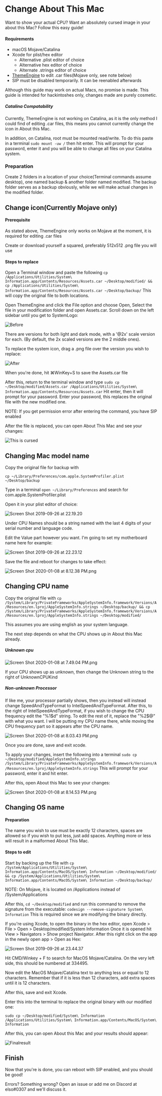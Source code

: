 # Change About This Mac

Want to show your actual CPU? Want an absolutely cursed image in your about this Mac? Follow this easy guide!

#### Requirements

* macOS Mojave/Catalina
* Xcode for plist/hex editor
  * Alternative .plist editor of choice
  * Alternative hex editor of choice
  * Alternate .strings editor of choice
* [ThemeEngine](https://github.com/alexzielenski/ThemeEngine/releases) to edit .car files(Mojave only, see note below)
* SIP must be disabled temporarily. It can be reenabled afterwards

Although this guide may work on actual Macs, no promise is made. This guide is intended for hackintoshes only, changes made are purely cosmetic.

##### Catalina Compatability

Currently, ThemeEngine is not working on Catalina, as it is the only method I could find of editing .car files, this means you cannot currently change the icon in About this Mac.

In addition, on Catalina, root must be mounted read/write. To do this paste in a terminal `sudo mount -uw /` then hit enter. This will prompt for your password, enter it and you will be able to change all files on your Catalina system.

### Preparation

Create 2 folders in a location of your choice\(Terminal commands assume desktop\), one named backup & another folder named modified. The backup folder serves as a backup obviously, while we will make actual changes in the modified folder.

## Change icon(Currently Mojave only)

#### Prerequisite

As stated above, ThemeEngine only works on Mojave at the moment, it is required for editing .car files

Create or download yourself a squared, preferably 512x512 .png file you will use

#### Steps to replace

Open a Terminal window and paste the following `cp /Applications/Utilities/System\ Information.app/Contents/Resources/Assets.car ~/Desktop/modified/ && cp /Applications/Utilities/System\ Information.app/Contents/Resources/Assets.car ~/Desktop/backup/`  This will copy the original file to both locations.

Open ThemeEngine and click the File option and choose Open, Select the file in your modification folder and open Assets.car. Scroll down on the left sidebar until you get to SystemLogo:

![Before](.gitbook/assets/before-icon.png)

There are versions for both light and dark mode, with a '@2x' scale version for each. \(By default, the 2x scaled versions are the 2 middle ones\).

To replace the system icon, drag a .png file over the version you wish to replace:

![After](.gitbook/assets/after-icon.png)

When you're done, hit ⌘WinKey+S to save the Assets.car file

After this, return to the terminal window and type `sudo cp ~/Desktop/modified/Assets.car /Applications/Utilities/System\ Information.app/Contents/Resources/Assets.car` Hit enter, then it will prompt for your password. Enter your password, this replaces the original file with the new modified one.

NOTE: If you get permission error after entering the command, you have SIP enabled

After the file is replaced, you can open About This Mac and see your changes:

![This is cursed](.gitbook/assets/iconapplied.png)

## Changing Mac model name

Copy the original file for backup with

`cp ~/Library/Preferences/com.apple.SystemProfiler.plist ~/Desktop/backup`

Type in a terminal `open ~/Library/Preferences` and search for com.apple.SystemProfiler.plist

Open it in your plist editor of choice:

![Screen Shot 2019-09-26 at 22.19.20](.gitbook/assets/systemprofilerbefore.png)

Under CPU Names should be a string named with the last 4 digits of your serial number and language code.

Edit the Value part however you want. I'm going to set my motherboard name here for example:

![Screen Shot 2019-09-26 at 22.23.12](.gitbook/assets/systemprofilerafter.png)

Save the file and reboot for changes to take effect:



![Screen Shot 2020-01-08 at 8.12.38 PM.png](https://raw.githubusercontent.com/elsorino/Edit-About/master/2020/01/08-20-12-40-Screen%20Shot%202020-01-08%20at%208.12.38%20PM.png)

## Changing CPU name

Copy the original file with `cp /System/Library/PrivateFrameworks/AppleSystemInfo.framework/Versions/A/Resources/en.lproj/AppleSystemInfo.strings ~/Desktop/backup/ && cp /System/Library/PrivateFrameworks/AppleSystemInfo.framework/Versions/A/Resources/en.lproj/AppleSystemInfo.strings ~/Desktop/modified/`

This assumes you are using english as your system language.

The next step depends on what the CPU shows up in About this Mac already.

##### Unknown cpu



![Screen Shot 2020-01-08 at 7.49.04 PM.png](https://raw.githubusercontent.com/elsorino/Edit-About/master/2020/01/08-19-49-11-Screen%20Shot%202020-01-08%20at%207.49.04%20PM.png)

If your CPU shows up as unknown, then change the Unknown string to the right of UnknownCPUKind

##### Non-unknown Processor

If like me, your processor partially shows, then you instead will instead change SpeedAndTypeFormat to IntelSpeedAndTypeFormat. After this, to the right of IntelSpeedAndTypeFormat, if you wish to change the CPU frequency edit the "%1\$d" string. To edit the rest of it, replace the "%2\$@" with what you want. I will be putting my CPU name there, while moving the CPU frequency part so it appears after the CPU name.

![Screen Shot 2020-01-08 at 8.03.43 PM.png](https://raw.githubusercontent.com/elsorino/Edit-About/master/2020/01/08-20-03-48-Screen%20Shot%202020-01-08%20at%208.03.43%20PM.png)

Once you are done, save and exit xcode.

To apply your changes, insert the following into a terminal `sudo cp ~/Desktop/modified/AppleSystemInfo.strings /System/Library/PrivateFrameworks/AppleSystemInfo.framework/Versions/A/Resources/en.lproj/AppleSystemInfo.strings` This will prompt for your password, enter it and hit enter.

After this, open About this Mac to see your changes:

![Screen Shot 2020-01-08 at 8.14.53 PM.png](https://raw.githubusercontent.com/elsorino/Edit-About/master/2020/01/08-20-14-59-Screen%20Shot%202020-01-08%20at%208.14.53%20PM.png)

## Changing OS name

#### Preparation

The name you wish to use must be exactly 12 characters, spaces are allowed so if you wish to put less, just add spaces. Anything more or less will result in a malformed About This Mac.

#### Steps to edit

Start by backing up the file with `cp /System/Applications/Utilities/System\ Information.app/Contents/MacOS/System\ Information ~/Desktop/modified/ && cp /System/Applications/Utilities/System\ Information.app/Contents/MacOS/System\ Information ~/Desktop/backup/`

NOTE: On Mojave, it is located on /Applications instead of /System/Applications

After this, `cd ~/Desktop/modified` and run this command to remove the signature from the executable: `codesign --remove-signature System\ Information` This is required since we are modifying the binary directly.

If you're using Xcode, to open the binary in the hex editor, open Xcode &gt; File &gt; Open &gt; Desktop/modified/System Information Once it is opened hit View &gt; Navigators &gt; Show project Navigator. After this right click on the app in the newly open app &gt; Open as Hex:

![Screen Shot 2019-09-26 at 23.44.37](.gitbook/assets/hexeditor.png)

Hit CMD/Winkey + F to search for MacOS Mojave/Catalina. On the very left side, this should be numbered at 334495.

Now edit the MacOS Mojave/Catalina text to anything less or equal to 12 characters. Remember that if it is less than 12 characters, add extra spaces until it is 12 characters.

After this, save and exit Xcode.

Enter this into the terminal to replace the original binary with our modified one:

`sudo cp ~/Desktop/modified/System\ Information /Applications/Utilities/System\ Information.app/Contents/MacOS/System\ Information`

After this, you can open About this Mac and your results should appear:

![Finalresult](.gitbook/assets/finalresult.png)

## Finish

Now that you're is done, you can reboot with SIP enabled, and you should be good!

Errors? Something wrong? Open an issue or add me on Discord at elso#0307 and we'll discuss it.




